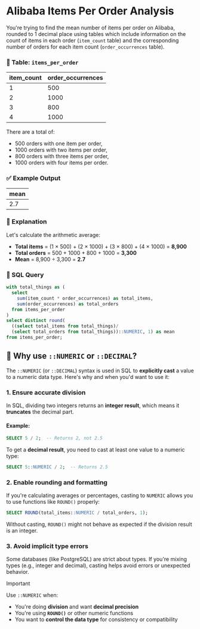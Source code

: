 # Alibaba Items Per Order Analysis

You're trying to find the mean number of items per order on Alibaba, rounded to 1 decimal place using tables which include information on the count of items in each order (`item_count` table) and the corresponding number of orders for each item count (`order_occurrences` table).

### 📄 Table: `items_per_order`

| item_count | order_occurrences |
|------------|-------------------|
| 1          | 500               |
| 2          | 1000              |
| 3          | 800               |
| 4          | 1000              |

There are a total of:
- 500 orders with one item per order,
- 1000 orders with two items per order,
- 800 orders with three items per order,
- 1000 orders with four items per order.

### ✅ Example Output

| mean |
|------|
| 2.7  |

### 🧮 Explanation

Let's calculate the arithmetic average:

- **Total items** = (1 × 500) + (2 × 1000) + (3 × 800) + (4 × 1000) = **8,900**
- **Total orders** = 500 + 1000 + 800 + 1000 = **3,300**
- **Mean** = 8,900 ÷ 3,300 = **2.7**

### 🧮 SQL Query

```sql
with total_things as (
  select
    sum(item_count * order_occurrences) as total_items,
    sum(order_occurrences) as total_orders
  from items_per_order
)
select distinct round(
  ((select total_items from total_things)/
  (select total_orders from total_things))::NUMERIC, 1) as mean
from items_per_order;
```

## 🧠 **Why use `::NUMERIC` or `::DECIMAL`?**

The `::NUMERIC` (or `::DECIMAL`) syntax is used in SQL to **explicitly cast** a value to a numeric data type. Here's why and when you'd want to use it:

### 1. **Ensure accurate division**
In SQL, dividing two integers returns an **integer result**, which means it **truncates** the decimal part.

#### Example:
```sql
SELECT 5 / 2;  -- Returns 2, not 2.5
```

To get a **decimal result**, you need to cast at least one value to a numeric type:

```sql
SELECT 5::NUMERIC / 2;  -- Returns 2.5
```

### 2. **Enable rounding and formatting**
If you're calculating averages or percentages, casting to `NUMERIC` allows you to use functions like `ROUND()` properly:

```sql
SELECT ROUND(total_items::NUMERIC / total_orders, 1);
```

Without casting, `ROUND()` might not behave as expected if the division result is an integer.

### 3. **Avoid implicit type errors**
Some databases (like PostgreSQL) are strict about types. If you're mixing types (e.g., integer and decimal), casting helps avoid errors or unexpected behavior.

> [!IMPORTANT]
> Use `::NUMERIC` when:
> - You're doing **division** and want **decimal precision**
> - You're using **`ROUND()`** or other numeric functions
> - You want to **control the data type** for consistency or compatibility
